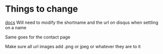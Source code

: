# Things to change
[docs](settings.md#disqus_username)
Will need to modify the shortname and the url on disqus when settling on a name

Same goes for the contact page

Make sure all url images add .png or jpeg or whatever they are to it

